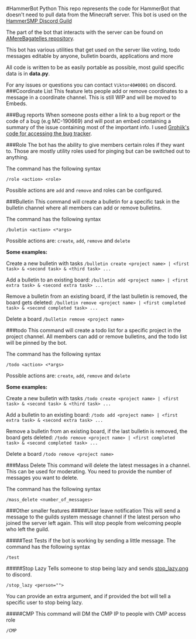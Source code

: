 #HammerBot Python
This repo represents the code for HammerBot that doesn't need to pull data from the Minecraft server. This bot is used on the [HammerSMP Discord Guild](https://discord.gg/QMuwbqa)

The part of the bot that interacts with the server can be found on [AMereBagatelles repository](https://github.com/AMereBagatelle/HammerBot).

This bot has various utilities that get used on the server like voting, todo messages editable by anyone, bulletin boards, applications and more

All code is written to be as easily portable as possible, most guild specific data is in **data.py**.

For any issues or questions you can contact `Viktor40#0001` on discord.
###Coordinate List
This feature lets people add or remove coordinates to a message in a coordinate channel. This is still WIP and will be moved to Embeds.

###Bug reports
When someone posts either a link to a bug report or the code of a bug (e.g MC-190669) and will post an embed containing a summary of the issue containing most of the important info. I used [Grohiik's code for accessing the bug tracker](https://gist.github.com/Grohiik/bc86c86a1536e343304d5bb07c924923).

###Role
The bot has the ability to give members certain roles if they want to. Those are mostly utility roles used for pinging but can be switched out to anything.

The command has the following syntax 
```
/role <action> <role>
```
Possible actions are `add` and `remove` and roles can be configured.

###Bulletin
This command will create a bulletin for a specific task in the bulletin channel where all members can add or remove bulletins.

The command has the following syntax 
```
/buletin <action> <*args>
```
Possible actions are: `create`, `add`, `remove` and `delete`

**Some examples:**

Create a new bulletin with tasks
`/bulletin create <project name> | <first task> & <second task> & <third task> ...`

Add a bulletin to an existing board:
`/bulletin add <project name> | <first extra task> & <second extra task> ...`

Remove a bulletin from an existing board, if the last bulletin is removed, the board gets deleted:
`/bulletin remove <project name> | <first completed task> & <second completed task> ...`


Delete a board
`/bulletin remove <project name>`

###todo
This command will create a todo list for a specific project in the project channel. All members can add or remove bulletins, and the todo list will be pinned by the bot.

The command has the following syntax 
```
/todo <action> <*args>
```
Possible actions are: `create`, `add`, `remove` and `delete`

**Some examples:**

Create a new bulletin with tasks
`/todo create <project name> | <first task> & <second task> & <third task> ...`

Add a bulletin to an existing board:
`/todo add <project name> | <first extra task> & <second extra task> ...`

Remove a bulletin from an existing board, if the last bulletin is removed, the board gets deleted:
`/todo remove <project name> | <first completed task> & <second completed task> ...`

Delete a board
`/todo remove <project name>`

###Mass Delete
This command will delete the latest messages in a channel. This can be used for moderating. You need to provide the number of messages you want to delete.

The command has the following syntax 
```
/mass_delete <number_of_messages>
```

###Other smaller features
#####User leave notification
This will send a message to the guilds system message channel if the latest person who joined the server left again. This will stop people from welcoming people who left the guild.

#####Test
Tests if the bot is working by sending a little message.
The command has the following syntax 
```
/test
```

#####Stop Lazy
Tells someone to stop being lazy and sends [stop_lazy.png](https://github.com/viktor40/HammerBotPython/blob/master/stop_lazy.png) to discord.
```
/stop_lazy <person="">
```
You can provide an extra argument, and if provided the bot will tell a specific user to stop being lazy.

#####CMP
This command will DM the CMP IP to people with CMP access role
```
/CMP
```
